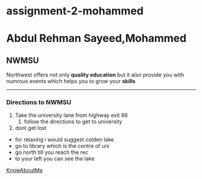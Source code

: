 # assignment-2-mohammed
# Abdul Rehman Sayeed,Mohammed
## NWMSU
Northwest offers not only **quality education** but it also provide you with numrous events which helps you to grow your **skills**

---
### Directions to NWMSU

1. Take the university lane from highway exit 66
    1. follow the directions to get to university
1. dont get lost
* for relaxing i would suggest colden lake
 * go to library which is the centre of uni
 * go north till you reach the rec 
 * to your left you can see the lake

[KnowAboutMe](https://github.com/AbdulRehmanSayeed/assignment-2-mohammed/blob/main/AboutMe.md)